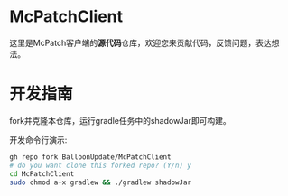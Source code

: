 # McPatchClient
这里是McPatch客户端的**源代码**仓库，欢迎您来贡献代码，反馈问题，表达想法。
# 开发指南
fork并克隆本仓库，运行gradle任务中的shadowJar即可构建。

开发命令行演示:
~~~bash
gh repo fork BalloonUpdate/McPatchClient
# do you want clone this forked repo? (Y/n) y
cd McPatchClient
sudo chmod a+x gradlew && ./gradlew shadowJar
~~~
